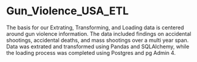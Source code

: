 # Gun_Violence_USA_ETL

The basis for our Extrating, Transforming, and Loading data is centered around gun violence information.  The data included findings on accidental shootings, accidental deaths, and mass shootings over a multi year span.  Data was extrated and transformed using Pandas and SQLAlchemy, while the loading process was completed using Postgres and pg Admin 4. 
